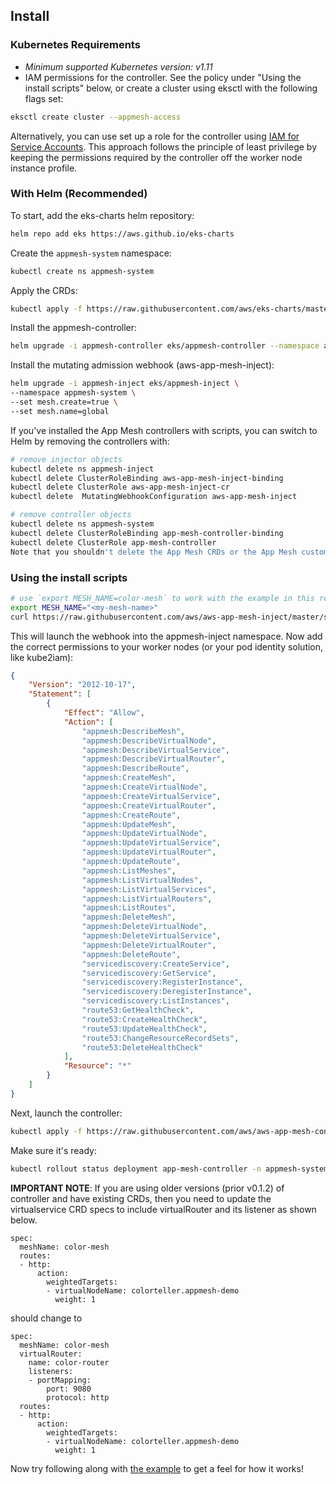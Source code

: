 ## Install

### Kubernetes Requirements

* *Minimum supported Kubernetes version: v1.11*
* IAM permissions for the controller.  See the policy under "Using the install scripts" below, or create a cluster using eksctl with the following flags set:

```bash
eksctl create cluster --appmesh-access
```

Alternatively, you can use set up a role for the controller using [IAM for Service Accounts](https://docs.aws.amazon.com/eks/latest/userguide/iam-roles-for-service-accounts.html).  This approach follows the principle of least privilege by keeping the permissions required by the controller off the worker node instance profile.

### With Helm (Recommended)

To start, add the eks-charts helm repository:

```bash
helm repo add eks https://aws.github.io/eks-charts
```

Create the `appmesh-system` namespace:

```bash
kubectl create ns appmesh-system
```

Apply the CRDs:

```bash
kubectl apply -f https://raw.githubusercontent.com/aws/eks-charts/master/stable/appmesh-controller/crds/crds.yaml
```

Install the appmesh-controller:

```bash
helm upgrade -i appmesh-controller eks/appmesh-controller --namespace appmesh-system
```

Install the mutating admission webhook (aws-app-mesh-inject):

```bash
helm upgrade -i appmesh-inject eks/appmesh-inject \
--namespace appmesh-system \
--set mesh.create=true \
--set mesh.name=global
```

If you've installed the App Mesh controllers with scripts, you can switch to Helm by removing the controllers with:

```bash
# remove injector objects
kubectl delete ns appmesh-inject
kubectl delete ClusterRoleBinding aws-app-mesh-inject-binding
kubectl delete ClusterRole aws-app-mesh-inject-cr
kubectl delete  MutatingWebhookConfiguration aws-app-mesh-inject

# remove controller objects
kubectl delete ns appmesh-system
kubectl delete ClusterRoleBinding app-mesh-controller-binding
kubectl delete ClusterRole app-mesh-controller
Note that you shouldn't delete the App Mesh CRDs or the App Mesh custom resources (virtual nodes or services) in your cluster. Once you've removed the App Mesh controller and injector objects, you can proceed with the Helm installation as described above.
```

### Using the install scripts

```bash
# use `export MESH_NAME=color-mesh` to work with the example in this repository.
export MESH_NAME="<my-mesh-name>"
curl https://raw.githubusercontent.com/aws/aws-app-mesh-inject/master/scripts/install.sh | bash
```

This will launch the webhook into the appmesh-inject namespace. Now add the correct permissions to your worker nodes (or your pod identity solution, like kube2iam):

```json
{
    "Version": "2012-10-17",
    "Statement": [
        {
            "Effect": "Allow",
            "Action": [
                "appmesh:DescribeMesh",
                "appmesh:DescribeVirtualNode",
                "appmesh:DescribeVirtualService",
                "appmesh:DescribeVirtualRouter",
                "appmesh:DescribeRoute",
                "appmesh:CreateMesh",
                "appmesh:CreateVirtualNode",
                "appmesh:CreateVirtualService",
                "appmesh:CreateVirtualRouter",
                "appmesh:CreateRoute",
                "appmesh:UpdateMesh",
                "appmesh:UpdateVirtualNode",
                "appmesh:UpdateVirtualService",
                "appmesh:UpdateVirtualRouter",
                "appmesh:UpdateRoute",
                "appmesh:ListMeshes",
                "appmesh:ListVirtualNodes",
                "appmesh:ListVirtualServices",
                "appmesh:ListVirtualRouters",
                "appmesh:ListRoutes",
                "appmesh:DeleteMesh",
                "appmesh:DeleteVirtualNode",
                "appmesh:DeleteVirtualService",
                "appmesh:DeleteVirtualRouter",
                "appmesh:DeleteRoute",
                "servicediscovery:CreateService",
                "servicediscovery:GetService",
                "servicediscovery:RegisterInstance",
                "servicediscovery:DeregisterInstance",
                "servicediscovery:ListInstances",
                "route53:GetHealthCheck",
                "route53:CreateHealthCheck",
                "route53:UpdateHealthCheck",
                "route53:ChangeResourceRecordSets",
                "route53:DeleteHealthCheck"
            ],
            "Resource": "*"
        }
    ]
}
```

Next, launch the controller:

```bash
kubectl apply -f https://raw.githubusercontent.com/aws/aws-app-mesh-controller-for-k8s/master/deploy/all.yaml
```

Make sure it's ready:

```bash
kubectl rollout status deployment app-mesh-controller -n appmesh-system
```

__IMPORTANT NOTE__: If you are using older versions (prior v0.1.2) of controller and have existing CRDs, then you need to update the virtualservice CRD specs to include virtualRouter and its listener as shown below.
```
spec:
  meshName: color-mesh
  routes:
  - http:
      action:
        weightedTargets:
        - virtualNodeName: colorteller.appmesh-demo
          weight: 1
```
should change to
```
spec:
  meshName: color-mesh
  virtualRouter:
    name: color-router
    listeners:
    - portMapping:
        port: 9080
        protocol: http
  routes:
  - http:
      action:
        weightedTargets:
        - virtualNodeName: colorteller.appmesh-demo
          weight: 1
```

Now try following along with [the example](example.md) to get a feel for how it works!
